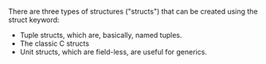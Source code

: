 There are three types of structures ("structs") that can be created using the struct keyword:

- Tuple structs, which are, basically, named tuples.
- The classic C structs
- Unit structs, which are field-less, are useful for generics.